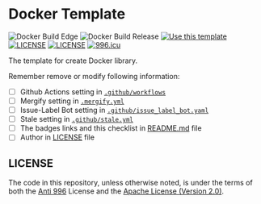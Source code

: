 # Docker Template

![Docker Build Edge](https://github.com/Teakowa/Docker-Template/workflows/Docker%20Build%20Edge/badge.svg?event=push)
![Docker Build Release](https://github.com/Teakowa/Docker-Template/workflows/Docker%20Build%20Release/badge.svg?event=release)
[![Use this template](https://img.shields.io/badge/GitHub-Use_this_template-green.svg?style=flat-square)](https://github.com/Teakowa/docker-template/generate)
[![LICENSE](https://img.shields.io/badge/License-Apache--2.0-green.svg?style=flat-square)](LICENSE)
[![LICENSE](https://img.shields.io/badge/License-Anti%20996-blue.svg?style=flat-square)](https://github.com/996icu/996.ICU/blob/master/LICENSE)
[![996.icu](https://img.shields.io/badge/Link-996.icu-red.svg?style=flat-square)](https://996.icu)

The template for create Docker library.

Remember remove or modify following information:

* [ ] Github Actions setting in [`.github/workflows`](/.github/workflows)
* [ ] Mergify setting in [`.mergify.yml`](/.mergify.yml)
* [ ] Issue-Label Bot setting in [`.github/issue_label_bot.yaml`](/.github/issue_label_bot.yaml) 
* [ ] Stale setting in [`.github/stale.yml`](/.github/stale.yml)
* [ ] The badges links and this checklist in [README.md](/README.md) file
* [ ] Author in [LICENSE](/LICENSE) file

## LICENSE
The code in this repository, unless otherwise noted, is under the terms of both the [Anti 996](https://github.com/996icu/996.ICU/blob/master/LICENSE) License and the [Apache License (Version 2.0)](LICENSE).
